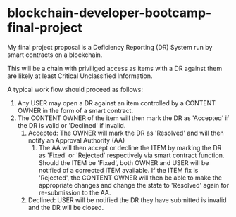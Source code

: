 # blockchain-developer-bootcamp-final-project
My final project proposal is a Deficiency Reporting (DR) System run by smart contracts on a blockchain.

This will be a chain with priviliged access as items with a DR against them are likely at least Critical Unclassified Information.

A typical work flow should proceed as follows:
1) Any USER may open a DR against an item controlled by a CONTENT OWNER in the form of a smart contract.
2) The CONTENT OWNER of the item will then mark the DR as 'Accepted' if the DR is valid or 'Declined' if invalid.
   1) Accepted: The OWNER will mark the DR as 'Resolved' and will then notify an Approval Authority (AA)
      1) The AA will then accept or decline the ITEM by marking the DR as 'Fixed' or 'Rejected' respectively via smart contract function. Should the ITEM be 'Fixed', both OWNER and USER will be notified of a corrected ITEM available. If the ITEM fix is 'Rejected', the CONTENT OWNER will then be able to make the appropriate changes and change the state to 'Resolved' again for re-submission to the AA.
   2) Declined: USER will be notified the DR they have submitted is invalid and the DR will be closed.
